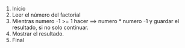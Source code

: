 1. Inicio
2. Leer el número del factorial
3. Mientras numero -1 >= 1 hacer ==> numero * numero -1 y guardar el resultado, si no solo continuar.
4. Mostrar el resultado.
5. Final
